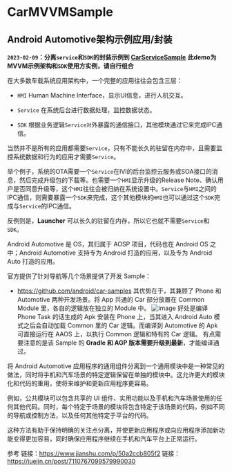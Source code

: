 # CarMVVMSample

## Android Automotive架构示例应用/封装


**`2023-02-09`：分离`service`和`SDK`的封装示例到 [CarServiceSample](https://github.com/ak-ing/CarServiceSample)**
**此demo为MVVM示例架构和`SDK`使用方实例，请自行组合**


在大多数车载系统应用架构中，一个完整的应用往往会包含三层：

- `HMI`
Human Machine Interface，显示UI信息，进行人机交互。

- `Service`
在系统后台进行数据处理，监控数据状态。

- `SDK`
根据业务逻辑`Service对`外暴露的通信接口，其他模块通过它来完成IPC通信。

当然并不是所有的应用都需要`Service`，只有不能长久的驻留在内存中，且需要监控系统数据和行为的应用才需要`Service`。

举个例子，系统的OTA需要一个`Service`在IVI的后台监控云服务或SOA接口的消息，然后完成升级包的下载等。也需要一个`HMI`显示升级的Release Note、确认用户是否同意升级等，这个`HMI`往往会被归纳在系统设置中。`Service`与`HMI`之间的IPC通信，则需要暴露一个`SDK`来完成，这个其他模块的`HMI`也可以通过这个`SDK`完成与`Service`的IPC通信。

反例则是，**Launcher** 可以长久的驻留在内存，所以它也就不需要`Service`和`SDK`。



Android Automotive 是 OS，其归属于 AOSP 项目，代码也在 Android OS 之中；Android Automotive 支持专为 Android 打造的应用，以及专为 Android Auto 打造的应用。

官方提供了针对导航等几个场景提供了开发 Sample：
- https://github.com/android/car-samples
其优势在于，其兼顾了 Phone 和 Automotive 两种开发场景。将 App 共通的 Car 部分放置在 Common Module 里，各自的逻辑放在独立的 Module 中。
![image](https://user-images.githubusercontent.com/65901383/216306008-6d794974-b8d3-42a2-b99c-d7ee1a94dfdb.png)
好处是编译 Phone Task 的话生成的 Apk 安装在 Phone 上，当其进入 Android Auto 模式之后会自动加载 Common 里的 Car 逻辑。而编译到 Automotive 的 Apk 可直接运行在 AAOS 上，以执行 Common 逻辑和特有的 Car 逻辑。
有点需要注意的是该 Sample 的 **Gradle 和 AGP 版本需要升级到最新**，才能编译通过。


将 Android Automotive 应用程序的通用组件分离到一个通用模块中是一种常见的做法，同时将手机和汽车场景的特定逻辑保留在单独的模块中。这允许更大的模块化和代码的重用，使将来维护和更新应用程序更容易。

例如，公共模块可以包含共享的 UI 组件、实用功能以及手机和汽车场景使用的任何其他代码。同时，每个特定于场景的模块将包含特定于该场景的代码，例如不同的导航或控制方法，以及任何其他特定于平台的代码。

这种方法有助于保持明确的关注点分离，并使更新应用程序或向应用程序添加新功能变得更加容易，同时确保应用程序继续在手机和汽车平台上正常运行。


参考
链接：https://www.jianshu.com/p/50a2ccb805f2
链接：https://juejin.cn/post/7110767099579990030
